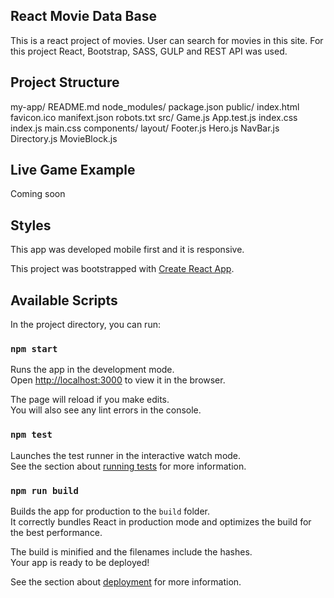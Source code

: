 ## React Movie Data Base
This is a react project of movies. User can search for movies in this site. For this project React, Bootstrap, SASS, GULP and REST API was used.

## Project Structure
my-app/
  README.md
  node_modules/
  package.json
  public/
    index.html
    favicon.ico
    manifext.json
    robots.txt
  src/
    Game.js
    App.test.js
    index.css
    index.js
    main.css
    components/
        layout/
            Footer.js
            Hero.js
            NavBar.js
        Directory.js
        MovieBlock.js

## Live Game Example
Coming soon

## Styles
This app was developed mobile first and it is responsive.




This project was bootstrapped with [Create React App](https://github.com/facebook/create-react-app).

## Available Scripts

In the project directory, you can run:

### `npm start`

Runs the app in the development mode.<br />
Open [http://localhost:3000](http://localhost:3000) to view it in the browser.

The page will reload if you make edits.<br />
You will also see any lint errors in the console.

### `npm test`

Launches the test runner in the interactive watch mode.<br />
See the section about [running tests](https://facebook.github.io/create-react-app/docs/running-tests) for more information.

### `npm run build`

Builds the app for production to the `build` folder.<br />
It correctly bundles React in production mode and optimizes the build for the best performance.

The build is minified and the filenames include the hashes.<br />
Your app is ready to be deployed!

See the section about [deployment](https://facebook.github.io/create-react-app/docs/deployment) for more information.



